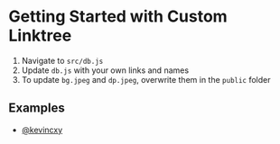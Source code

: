 # Getting Started with Custom Linktree
1. Navigate to `src/db.js`
2. Update `db.js` with your own links and names
3. To update `bg.jpeg` and `dp.jpeg`, overwrite them in the `public` folder

## Examples
- [@kevincxy](https://kevinc.pages.dev/)